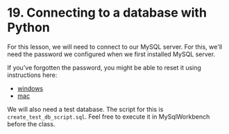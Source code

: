 # 19. Connecting to a database with Python

For this lesson, we will need to connect to our MySQL server. For this, we'll need the password we configured when we first installed MySQL server.

If you've forgotten the password, you might be able to reset it using instructions here:
- [windows](https://www.youtube.com/watch?v=dyc5b3yT2tI)
- [mac](https://www.youtube.com/watch?v=5GeVMDQsDpc)

We will also need a test database. The script for this is `create_test_db_script.sql`. Feel free to execute it in MySqlWorkbench before the class.